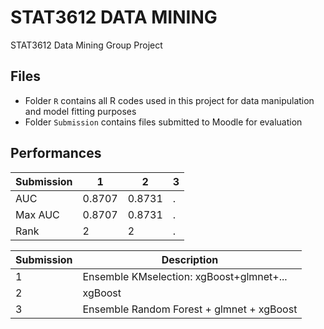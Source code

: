 # STAT3612 DATA MINING
STAT3612 Data Mining Group Project
## Files
- Folder `R` contains all R codes used in this project for data manipulation and model fitting purposes
- Folder `Submission` contains files submitted to Moodle for evaluation
## Performances
|Submission|1|2|3|
|---|---|---|---|
|AUC|0.8707|0.8731|.|
|Max AUC|0.8707|0.8731|.|
|Rank|2|2|.|


|Submission|Description|
|---|---|
|1|Ensemble KMselection: xgBoost+glmnet+...|
|2|xgBoost|
|3|Ensemble Random Forest + glmnet + xgBoost|
